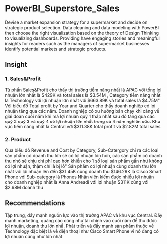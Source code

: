 # PowerBI_Superstore_Sales
Devise a market expansion strategy for a supermarket and decide on strategic product selection.
Data cleaning and data modeling with PowerBI then choose the right visualization based on the theory of Design Thinking to visualizing dashboards. 
Providing have engaging stories and meaningful insights for readers such as the managers of supermarket businesses identify potential markets and strategic products.
## Insight
### 1. Sales&Profit
Từ phần Sales&Profit cho thấy thị trường tiềm năng nhất là APAC với tổng lợi nhuận lớn nhất là $429K và total sales là $3.54M , Category tiềm năng nhất là Technology với lợi nhuận lớn nhất với $663.89K và total sales là $4.75M"
Với biểu đồ Total profit by Year and Quarter cho thấy doanh nghiệp có lợi nhuận tăng qua các năm. Doanh nghiệp có xu hướng bán chạy khi càng về giai đoạn cuối năm khi mà lợi nhuận quý 1 thấp nhất sau đó tăng qua các quý 2 quý 3 và quý 4 có lợi nhuận lớn nhất trong cả 4 năm nghiên cứu.
Khu vực tiềm năng nhất là Central với $311.38K total profit và $2.82M total sales
### 2. Product
Qua biểu đồ Revenue and Cost by Category, Sub-Catergory chỉ ra các loại sản phẩm có doanh thu lớn sẽ có lợi nhuận lớn hơn, các sản phẩm có doanh thu nhỏ sẽ chịu chi phí cao hơn khiến cho 1 số loại sản phẩm gần như không có lợi nhuận, thậm chí là bị lỗ"
Sản phẩm có lợi nhuận cùng doanh thu lớn nhất với lợi nhuận lên đến $31.45K cùng doanh thu $146.29K là Cisco Smart Phone với Sub-category là Phones
Nhân viên kiếm được nhiều lợi nhuận cho doanh nghiệp nhất là Anna Andreadi với lợi nhuận $311K cùng với $2.68M doanh thu
## Recommendations
Tập trung, đẩy mạnh nguồn lực vào thị trường APAC và khu vục Central.
Đẩy mạnh marketing, quảng cáo cũng như tài chính vào cuối năm để thu được lợi nhuận, doanh thu lớn nhấ.
Phát triển và đẩy mạnh sản phẩm thuộc về Technology đặc biệt là về điện thoại như Cisco Smart Phone vì nó đang có lợi nhuận cũng như lớn nhất
